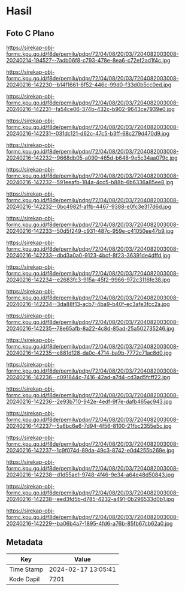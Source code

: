 # Hasil

## Foto C Plano

https://sirekap-obj-formc.kpu.go.id/f8de/pemilu/pdpr/72/04/08/20/03/7204082003008-20240214-194527--7adb06f8-c793-478e-8ea6-c72ef2ad1f4c.jpg

https://sirekap-obj-formc.kpu.go.id/f8de/pemilu/pdpr/72/04/08/20/03/7204082003008-20240216-142230--b14f1661-6f52-446c-99d0-f33d0b5cc0ed.jpg

https://sirekap-obj-formc.kpu.go.id/f8de/pemilu/pdpr/72/04/08/20/03/7204082003008-20240216-142231--fa54ce06-374b-432c-b902-9643ce7939e0.jpg

https://sirekap-obj-formc.kpu.go.id/f8de/pemilu/pdpr/72/04/08/20/03/7204082003008-20240216-142231--031dc121-d62c-47c5-b3ff-68c279d470d9.jpg

https://sirekap-obj-formc.kpu.go.id/f8de/pemilu/pdpr/72/04/08/20/03/7204082003008-20240216-142232--9668db05-a090-465d-b648-9e5c34aa079c.jpg

https://sirekap-obj-formc.kpu.go.id/f8de/pemilu/pdpr/72/04/08/20/03/7204082003008-20240216-142232--591eeafb-184a-4cc5-b88b-6b6336a85ee8.jpg

https://sirekap-obj-formc.kpu.go.id/f8de/pemilu/pdpr/72/04/08/20/03/7204082003008-20240216-142232--0bc4982f-a1fb-4467-9388-e0fc3e317d6d.jpg

https://sirekap-obj-formc.kpu.go.id/f8de/pemilu/pdpr/72/04/08/20/03/7204082003008-20240216-142233--50d5f249-c931-487c-959e-c41050ee47b9.jpg

https://sirekap-obj-formc.kpu.go.id/f8de/pemilu/pdpr/72/04/08/20/03/7204082003008-20240216-142233--dbd3a0a0-9123-4bcf-8f23-36391de4dffd.jpg

https://sirekap-obj-formc.kpu.go.id/f8de/pemilu/pdpr/72/04/08/20/03/7204082003008-20240216-142234--e2683fc3-915a-45f2-9966-972c3116fe38.jpg

https://sirekap-obj-formc.kpu.go.id/f8de/pemilu/pdpr/72/04/08/20/03/7204082003008-20240216-142234--3da88f13-acb7-4ba9-b40f-ec3afe3fcc2a.jpg

https://sirekap-obj-formc.kpu.go.id/f8de/pemilu/pdpr/72/04/08/20/03/7204082003008-20240216-142235--78e65afb-8a22-4c8d-85ad-25a502735246.jpg

https://sirekap-obj-formc.kpu.go.id/f8de/pemilu/pdpr/72/04/08/20/03/7204082003008-20240216-142235--e881d128-da0c-4714-ba9b-7772c71ac8d0.jpg

https://sirekap-obj-formc.kpu.go.id/f8de/pemilu/pdpr/72/04/08/20/03/7204082003008-20240216-142236--c091844c-7416-42ad-a7d4-cd3ad5fcff22.jpg

https://sirekap-obj-formc.kpu.go.id/f8de/pemilu/pdpr/72/04/08/20/03/7204082003008-20240216-142236--2e93b710-942e-4edf-9f7e-dafb465ac943.jpg

https://sirekap-obj-formc.kpu.go.id/f8de/pemilu/pdpr/72/04/08/20/03/7204082003008-20240216-142237--5a6bc6e6-7d94-4f56-8100-21fbc2355e5c.jpg

https://sirekap-obj-formc.kpu.go.id/f8de/pemilu/pdpr/72/04/08/20/03/7204082003008-20240216-142237--1c9f074d-89da-49c3-8742-e0d4255b269e.jpg

https://sirekap-obj-formc.kpu.go.id/f8de/pemilu/pdpr/72/04/08/20/03/7204082003008-20240216-142238--d1d55ae1-9748-4f46-9e34-a64e48d50843.jpg

https://sirekap-obj-formc.kpu.go.id/f8de/pemilu/pdpr/72/04/08/20/03/7204082003008-20240216-142238--eed3fd5b-d785-4232-a491-0b296533d0b1.jpg

https://sirekap-obj-formc.kpu.go.id/f8de/pemilu/pdpr/72/04/08/20/03/7204082003008-20240216-142229--ba06b4a7-1895-4fd6-a76b-85fb67cb62a0.jpg


## Metadata

| Key        | Value               |
| ---------- | ------------------- |
| Time Stamp | 2024-02-17 13:05:41 |
| Kode Dapil | 7201                |



